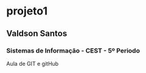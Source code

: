 # projeto1

## Valdson Santos

### Sistemas de Informação - CEST - 5º Periodo

Aula de GIT e gitHub
